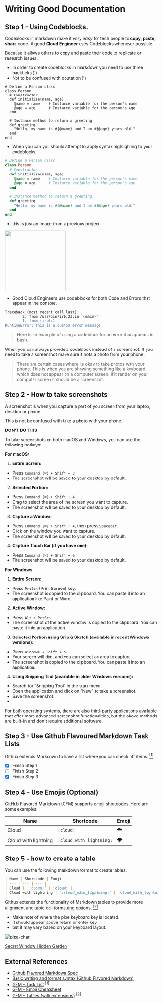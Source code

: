 # Writing Good Documentation

## Step 1 - Using Codeblocks.

Codeblocks in markdown make it *very easy* for tech people to **copy, paste, share** code. A good __Cloud Engineer__ uses Codeblocks whenever possible.

Because it allows others to copy and paste their code to replicate or research issues.

- In order to create codeblocks in markdown you need to use three backticks (`)
- Not to be confused with qoutation (')

```
# Define a Person class
class Person
  # Constructor
  def initialize(name, age)
    @name = name    # Instance variable for the person's name
    @age = age      # Instance variable for the person's age
  end

  # Instance method to return a greeting
  def greeting
    "Hello, my name is #{@name} and I am #{@age} years old."
  end
end
```
- When you can you should attempt to apply syntax highlighting to your codeblocks

```rb
# Define a Person class
class Person
  # Constructor
  def initialize(name, age)
    @name = name    # Instance variable for the person's name
    @age = age      # Instance variable for the person's age
  end

  # Instance method to return a greeting
  def greeting
    "Hello, my name is #{@name} and I am #{@age} years old."
  end
end
```
- this is just an image from a previous project
<img width="200px" src="https://github.com/tembo84/github-docs-example/assets/125076485/d03ac0b6-3f6f-459d-ab05-f9b4579385d7" />

- Good Cloud Engineers use codeblocks for both Code and Errors that appear in the console.

```bash
Traceback (most recent call last):
        2: from /usr/bin/irb:23:in `<main>'
        1: from (irb):1
RuntimeError: This is a custom error message
```
> Here is an example of using a codeblock for an error that appears in bash.

When you can always provide a codeblock instead of a screenshot. If you need to take a screenshot make sure it nots a photo from your phone.

> There are certain cases where its okay to take photos with your phone. This is when you are showing something like a keyboard, which does not appear on a computer screen. If it render on your computer screen it should be a screenshot.

## Step 2 - How to take screenshots
A screenshot is when you capture a part of you screen from your laptop, desktop or phone.

This is not be confused with take a photo with your phone.

**DON'T DO THIS**

To take screenshots on both macOS and Windows, you can use the following hotkeys:

**For macOS:**

1. **Entire Screen:**

- Press ```Command (⌘) + Shift + 3```
- The screenshot will be saved to your desktop by default.

2. **Selected Portion:**

- Press ```Command (⌘) + Shift + 4```
- Drag to select the area of the screen you want to capture.
- The screenshot will be saved to your desktop by default.

3. **Capture a Window:**

- Press ```Command (⌘) + Shift + 4```, then press ```Spacebar```.
- Click on the window you want to capture.
- The screenshot will be saved to your desktop by default.

4. **Capture Touch Bar (if you have one):**

- Press ```Command (⌘) + Shift + 6```
- The screenshot will be saved to your desktop by default.

**For Windows:**

1. **Entire Screen:**

- Press ```PrtScn``` (Print Screen) key.
- The screenshot is copied to the clipboard. You can paste it into an application like Paint or Word.

2. **Active Window:**

- Press ```Alt + PrtScn```
- The screenshot of the active window is copied to the clipboard. You can paste it into an application.

3. **Selected Portion using Snip & Sketch (available in recent Windows versions):**

- Press ```Windows + Shift + S```
- Your screen will dim, and you can select an area to capture.
- The screenshot is copied to the clipboard. You can paste it into an application.

4. **Using Snipping Tool (available in older Windows versions):**

- Search for "Snipping Tool" in the start menu.
- Open the application and click on "New" to take a screenshot.
- Save the screenshot.
- 
For both operating systems, there are also third-party applications available that offer more advanced screenshot functionalities, but the above methods are built-in and don't require additional software.

## Step 3 - Use Github Flavoured Markdown Task Lists

Github extends Markdown to have a list where you can check off items. [<sup>[1]</sup>](#external-references)

 - [x] Finish Step 1
 - [ ] Finish Step 2
 - [x] Finish Step 3

## Step 4 - Use Emojis (Optional)

GitHub Flavored Markdown (GFM) supports emoji shortcodes. Here are some examples:

| Name | Shortcode | Emoji |
| --- | --- | --- |
| Cloud | `:cloud:` | :cloud: |
| Cloud with lightning | `:cloud_with_lightning:` | :cloud_with_lightning: |

## Step 5 - how to create a table

You can use the following markdown format to create tables:

```md
| Name | Shortcode | Emoji |
| --- | --- | --- |
| Cloud | `:cloud:` | :cloud: |
| Cloud with lightning | `:cloud_with_lightning:` | :cloud_with_lightning: |
```

Github extends the functionality of Markdown tables to provide more alignment and table cell formatting options. [<sup>[2]</sup>](#external-references)

- Make note of where the pipe keyboard key is located.
- It should appear above return or enter key
- but it may vary based on your keyboard layout.

![pipe-char](https://github.com/tembo84/github-docs-example/assets/125076485/9fb5be4d-ba7c-4c5c-819e-7813f3457197)

[Secret Window Hidden Garden](secret-window/hidden-garden.md)

## External References
- [Github Flavored Markdown Spec](https://github.github.com/gfm/)
- [Basic writing and format syntax (Github Flavored Markdown)](https://docs.github.com/en/get-started/writing-on-github/getting-started-with-writing-and-formatting-on-github/basic-writing-and-formatting-syntax#quoting-text)
- [GFM - Task List](https://docs.github.com/en/get-started/writing-on-github/getting-started-with-writing-and-formatting-on-github/basic-writing-and-formatting-syntax#task-lists) <sup>[1]</sup>
- [GFM - Emoji Cheatsheet](https://github.com/ikatyang/emoji-cheat-sheet)
- [GFM - Tables (with extensions)](https://github.github.com/gfm/#tables-extension-) <sup>[2]</sup>

